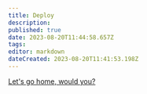 ```yaml
---
title: Deploy
description: 
published: true
date: 2023-08-20T11:44:58.657Z
tags: 
editor: markdown
dateCreated: 2023-08-20T11:41:53.198Z
---
```


[Let's go home, would you?](/home)